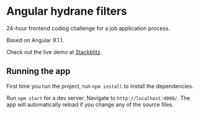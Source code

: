 # Angular hydrane filters

24-hour frontend coding challenge for a job application process.

Based on Angular 9.1.1.

Check out the live demo at [Stackblitz](https://stackblitz.com/github/glecko/ng-hydrane-filters).

## Running the app

First time you run the project, run `npm install` to install the dependencies.

Run `npm start` for a dev server. Navigate to `http://localhost:4000/`. The app will automatically reload if you change any of the source files.
